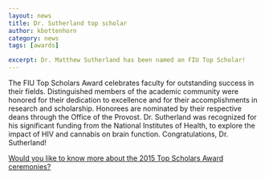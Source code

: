 ```yaml
---
layout: news
title: Dr. Sutherland top scholar
author: kbottenhorn
category: news
tags: [awards]

excerpt: Dr. Matthew Sutherland has been named an FIU Top Scholar!
---
```


The FIU Top Scholars Award celebrates faculty for outstanding success in their fields. Distinguished members of the academic community were honored for their dedication to excellence and for their accomplishments in research and scholarship. Honorees are nominated by their respective deans through the Office of the Provost. Dr. Sutherland was recognized for his significant funding from the National Institutes of Health, to explore the impact of HIV and cannabis on brain function. Congratulations, Dr. Sutherland!

[Would you like to know more about the 2015 Top Scholars Award ceremonies?](https://sish.fiu.edu/news/2015/sish-faculty-recognized-as-top-scholars/)
